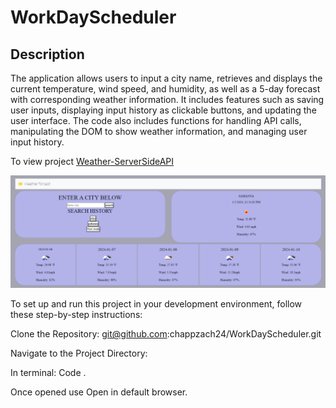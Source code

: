 # WorkDayScheduler

## Description

The application allows users to input a city name, retrieves and displays the current temperature, wind speed, and humidity, as well as a 5-day forecast with corresponding weather information. It includes features such as saving user inputs, displaying input history as clickable buttons, and updating the user interface. The code also includes functions for handling API calls, manipulating the DOM to show weather information, and managing user input history.

To view project [Weather-ServerSideAPI](https://chappzach24.github.io/Weather-ServerSideAPI/)

![alt text](https://github.com/chappzach24/Weather-ServerSideAPI/blob/main/assets/Photos/weatherapi.png)

To set up and run this project in your development environment, follow these step-by-step instructions:

Clone the Repository: git@github.com:chappzach24/WorkDayScheduler.git

Navigate to the Project Directory: 

In terminal: Code . 

Once opened use Open in default browser.
